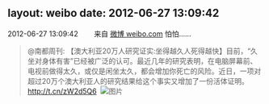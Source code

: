 layout: weibo
date: 2012-06-27 13:09:42
---
<meta name="referrer" content="no-referrer" />

2012-06-27 13:09:42  &nbsp;&nbsp;&nbsp;&nbsp;&nbsp;&nbsp; 来自 <a href="http://weibo.com/" rel="nofollow">微博 weibo.com</a>
怕怕……
>  @南都周刊: 【澳大利亚20万人研究证实:坐得越久人死得越快】目前，“久坐对身体有害”已经被广泛的认可。最近几年的研究表明，在电脑屏幕前、电视前做得太久，或仅是闲坐太久，都会增加你死亡的风险。近日，一项对超过20万个澳大利亚人的研究结果给这个事实又增加了一份活体证明。http://t.cn/zW2d5Q6 ​​​
>  ![图片](https://ww2.sinaimg.cn/large/61d7cd94gw1duck9v67m5j.jpg)
